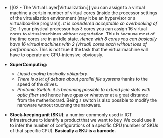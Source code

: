 - [[02 - The Virtual Layer|Virtualization:]] you can assign to a virtual machine a certain number of virtual cores (inside the processor settings of the virtualization environment (may it be an hypervisor or a virtualbox-like program)). *It is considered acceptable an overbooking of 2x*: if your physical processor has 8 cores you can assign 16 virtual cores to virtual machines without degradation. This is because most of the time cores are in an idle state. *Hence with 8 cores you can basically have 16 virtual machines with 2 (virtual) cores each without loss of performance*. This is not true if the task that the virtual machine will have to operate are CPU-intensive, obviously.

- **SuperComputing:** 
	- *Liquid cooling basically obligatory*. 
	- *There is a lot of debate about parallel file systems* thanks to the speed of the drives. 
	- *Photonic Switch: it is becoming possible to extend pcie slots with optic fiber* and hence have gpus or whatever at a great distance from the motherborard. Being a switch is also possible to modify the hardware without touching the hardware. 

- **Stock-keeping unit (SKU)**: a number commonly used in ICT Infrastructure to identify a product that we want to buy. We could use it to infer the number of configurations of a specific CPU (number of SKUs of that specific CPU). **Basically a SKU is a barcode.**
